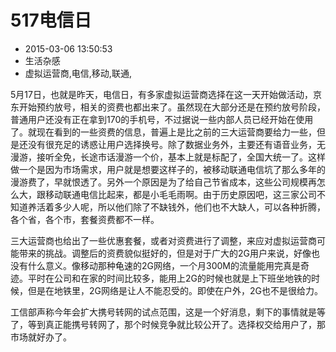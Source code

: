 # 517电信日
- 2015-03-06 13:50:53
- 生活杂感
- 虚拟运营商,电信,移动,联通,

<!--markdown-->5月17日，也就是昨天，电信日，有多家虚拟运营商选择在这一天开始做活动，京东开始预约放号，相关的资费也都出来了。虽然现在大部分还是在预约放号阶段，普通用户还没有正在拿到170的手机号，不过据说一些内部人员已经开始在使用了。就现在看到的一些资费的信息，普遍上是比之前的三大运营商要给力一些，但是还没有很充足的诱惑让用户选择换号。除了数据业务外，主要还有语音业务，无漫游，接听全免，长途市话漫游一个价，基本上就是标配了，全国大统一了。这样做一个是因为市场需求，用户就是想要这样子的，被移动联通电信坑了那么多年的漫游费了，早就恨透了。另外一个原因是为了给自己节省成本，这些公司规模再怎么大，跟移动联通电信比起来，都是小毛毛雨啊。由于历史原因吧，这三家公司不知道养活着多少人呢，所以他们除了不缺钱外，他们也不大缺人，可以各种折腾，各个省，各个市，套餐资费都不一样。


<!--more-->


三大运营商也给出了一些优惠套餐，或者对资费进行了调整，来应对虚拟运营商可能带来的挑战。调整后的资费貌似挺好的，但是对于广大的2G用户来说，好像也没有什么意义。像移动那种龟速的2G网络，一个月300M的流量能用完真是奇迹。平时在公司和在家的时间比较多，能用上2G的时候也就是上下班坐地铁的时候，但是在地铁里，2G网络是让人不能忍受的。即使在户外，2G也不是很给力。

工信部声称今年会扩大携号转网的试点范围，这是一个好消息，剩下的事情就是等了，等到真正能携号转网了，那个时候竞争就比较公开了。选择权交给用户了，那市场就好办了。